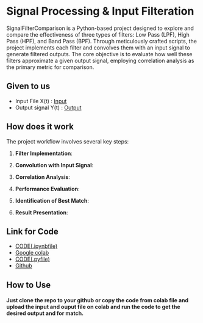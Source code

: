 # Signal Processing & Input Filteration
SignalFilterComparison is a Python-based project designed to explore and compare the effectiveness of three types of filters: Low Pass (LPF), High Pass (HPF), and Band Pass (BPF). Through meticulously crafted scripts, the project implements each filter and convolves them with an input signal to generate filtered outputs. The core objective is to evaluate how well these filters approximate a given output signal, employing correlation analysis as the primary metric for comparison.

## Given to us

- Input File X(t) :  [Input](https://github.com/KaraNxKP007/Signal-Processing-Input-Filteration/blob/main/INPUT-SIGNAL-X(t).txt)
- Output signal  Y(t) : [Output](https://github.com/KaraNxKP007/Signal-Processing-Input-Filteration/blob/main/OUTPUT-SIGNAL-Y(t).txt)

  
## How does it work

The project workflow involves several key steps:

1. **Filter Implementation**: 

2. **Convolution with Input Signal**:

3. **Correlation Analysis**:

4. **Performance Evaluation**:

5. **Identification of Best Match**:

6. **Result Presentation**:


## Link for Code 

- [CODE(.ipynbfile)](https://github.com/KaraNxKP007/Signal-Processing-Input-Filteration/blob/main/SNS_Project_Group2.ipynb)
- [Google colab ](https://colab.research.google.com/drive/1kr1vCpFQq9yYUrml7YuiY8T7fKj0d39h?hl=en-GB)
- [CODE(.pyfile) ](https://github.com/KaraNxKP007/Signal-Processing-Input-Filteration/edit/main/sns_project_group2.py#L4C21)
- [Github ](https://github.com/KaraNxKP007/Signal-Processing-Input-Filteration/tree/main)


## How to Use

#### Just clone the repo to your github or copy the code from colab file and upload the input and ouput file on colab and run the code to get the desired output and for match.







